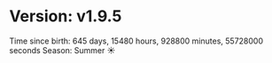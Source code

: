 # Version: v1.9.5
Time since birth: 645 days, 15480 hours, 928800 minutes, 55728000 seconds
Season: Summer ☀️
